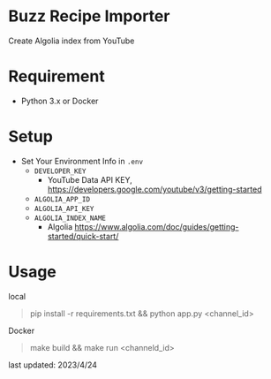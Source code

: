 # Buzz Recipe Importer

Create Algolia index from YouTube

# Requirement

- Python 3.x or Docker

# Setup

- Set Your Environment Info in `.env`
  - `DEVELOPER_KEY`
    - YouTube Data API KEY, https://developers.google.com/youtube/v3/getting-started
  - `ALGOLIA_APP_ID`
  - `ALGOLIA_API_KEY`
  - `ALGOLIA_INDEX_NAME`
    - Algolia https://www.algolia.com/doc/guides/getting-started/quick-start/

# Usage

local

> pip install -r requirements.txt && python app.py <channel_id>

Docker

> make build && make run <channeld_id>

last updated: 2023/4/24
